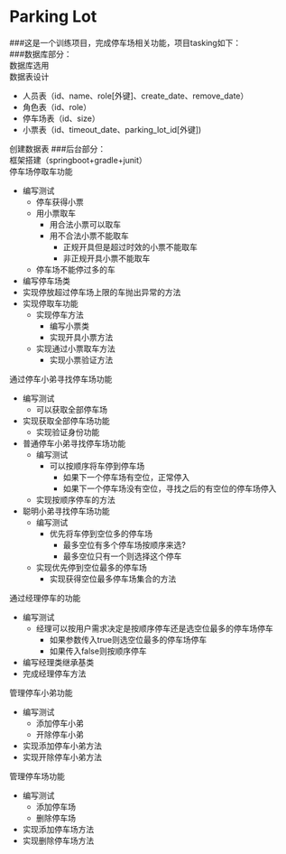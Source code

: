 # Parking Lot
###这是一个训练项目，完成停车场相关功能，项目tasking如下：  
###数据库部分：  
数据库选用  
数据表设计  
 *  人员表（id、name、role[外键]、create_date、remove_date）  
 *  角色表（id、role）  
 *  停车场表（id、size）  
 *  小票表（id、timeout_date、parking_lot_id[外键])  
 
创建数据表
###后台部分：  
框架搭建（springboot+gradle+junit）  
停车场停取车功能  
  * 编写测试  
    *   停车获得小票  
    *   用小票取车  
        * 用合法小票可以取车  
        * 用不合法小票不能取车  
           *   正规开具但是超过时效的小票不能取车  
           *   非正规开具小票不能取车  
    *   停车场不能停过多的车  
  * 编写停车场类  
  * 实现停放超过停车场上限的车抛出异常的方法  
  * 实现停取车功能  
    *   实现停车方法  
        * 编写小票类  
        * 实现开具小票方法  
    *   实现通过小票取车方法  
        *   实现小票验证方法  
        
通过停车小弟寻找停车场功能  
  * 编写测试  
    *   可以获取全部停车场  
  * 实现获取全部停车场功能  
    *   实现验证身份功能  
  * 普通停车小弟寻找停车场功能  
    *   编写测试  
        * 可以按顺序将车停到停车场  
           *    如果下一个停车场有空位，正常停入  
           *    如果下一个停车场没有空位，寻找之后的有空位的停车场停入   
    *   实现按顺序停车的方法  
  * 聪明小弟寻找停车场功能  
     *  编写测试  
        *   优先将车停到空位多的停车场  
            *    最多空位有多个停车场按顺序来选?  
            *    最多空位只有一个则选择这个停车  
     *  实现优先停到空位最多的停车场  
        *   实现获得空位最多停车场集合的方法  
        
通过经理停车的功能  
  * 编写测试  
    *   经理可以按用户需求决定是按顺序停车还是选空位最多的停车场停车  
        *    如果参数传入true则选空位最多的停车场停车  
        *    如果传入false则按顺序停车  
  * 编写经理类继承基类  
  * 完成经理停车方法  
  
管理停车小弟功能  
  * 编写测试  
    *   添加停车小弟  
    *   开除停车小弟  
  * 实现添加停车小弟方法  
  * 实现开除停车小弟方法  
  
管理停车场功能  
  * 编写测试  
    *   添加停车场  
    *   删除停车场  
  * 实现添加停车场方法  
  * 实现删除停车场方法  